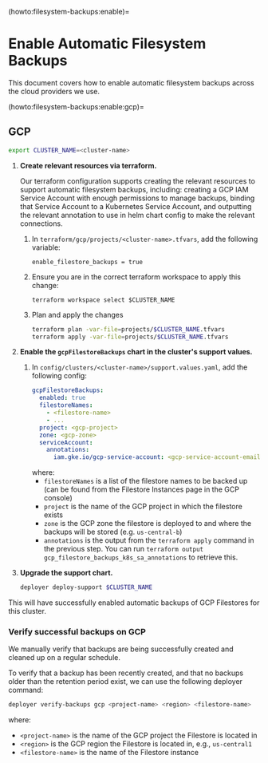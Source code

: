 (howto:filesystem-backups:enable)=
# Enable Automatic Filesystem Backups

This document covers how to enable automatic filesystem backups across the cloud
providers we use.

(howto:filesystem-backups:enable:gcp)=
## GCP

```bash
export CLUSTER_NAME=<cluster-name>
```

1. **Create relevant resources via terraform.**

   Our terraform configuration supports creating the relevant resources to support
   automatic filesystem backups, including: creating a GCP IAM Service Account
   with enough permissions to manage backups, binding that Service Account to
   a Kubernetes Service Account, and outputting the relevant annotation to use
   in helm chart config to make the relevant connections.

   1. In `terraform/gcp/projects/<cluster-name>.tfvars`, add the following variable:
      ```
      enable_filestore_backups = true
      ```
   1. Ensure you are in the correct terraform workspace to apply this change:
      ```
      terraform workspace select $CLUSTER_NAME
      ```
   1. Plan and apply the changes
      ```bash
      terraform plan -var-file=projects/$CLUSTER_NAME.tfvars
      terraform apply -var-file=projects/$CLUSTER_NAME.tfvars
      ```

1. **Enable the `gcpFilestoreBackups` chart in the cluster's support values.**

   1. In `config/clusters/<cluster-name>/support.values.yaml`, add the following config:
      ```yaml
      gcpFilestoreBackups:
        enabled: true
        filestoreNames:
          - <filestore-name>
          - ...
        project: <gcp-project>
        zone: <gcp-zone>
        serviceAccount:
          annotations:
            iam.gke.io/gcp-service-account: <gcp-service-account-email>
      ```
      where:
      - `filestoreNames` is a list of the filestore names to be backed up (can be
        found from the Filestore Instances page in the GCP console)
      - `project` is the name of the GCP project in which the filestore exists
      - `zone` is the GCP zone the filestore is deployed to and where the backups
        will be stored (e.g. `us-central-b`)
      - `annotations` is the output from the `terraform apply` command in the
        previous step. You can run `terraform output gcp_filestore_backups_k8s_sa_annotations`
        to retrieve this.
1. **Upgrade the support chart.**
   ```bash
   deployer deploy-support $CLUSTER_NAME
   ```

This will have successfully enabled automatic backups of GCP Filestores for this
cluster.

### Verify successful backups on GCP

We manually verify that backups are being successfully created and cleaned up on a regular schedule.

To verify that a backup has been recently created, and that no backups older than the retention period exist, we can use the following deployer command:

```bash
deployer verify-backups gcp <project-name> <region> <filestore-name>
```

where:
- `<project-name>` is the name of the GCP project the Filestore is located in
- `<region>` is the GCP region the Filestore is located in, e.g., `us-central1`
- `<filestore-name>` is the name of the Filestore instance

